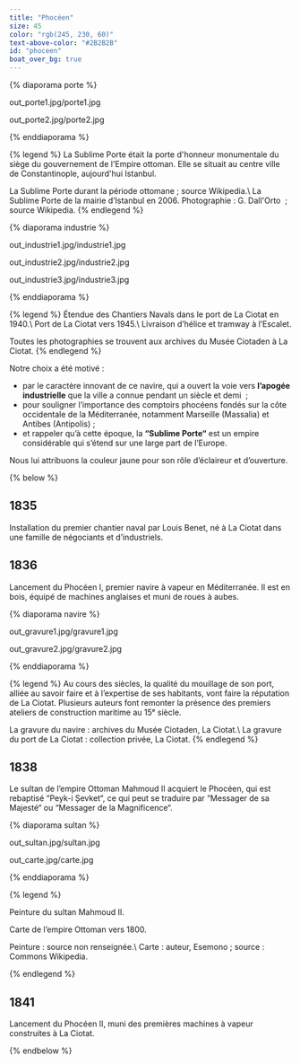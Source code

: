 ```yaml
---
title: "Phocéen"
size: 45
color: "rgb(245, 230, 60)"
text-above-color: "#2B2B2B"
id: "phoceen"
boat_over_bg: true
---
```


{% diaporama porte %}

out_porte1.jpg/porte1.jpg

out_porte2.jpg/porte2.jpg

{% enddiaporama %}

{% legend %}
La Sublime Porte était la porte d'honneur monumentale du siège du gouvernement de l'Empire ottoman. Elle se situait au centre ville de Constantinople, aujourd'hui Istanbul.

La Sublime Porte durant la période ottomane&nbsp;; source Wikipedia.\\
La Sublime Porte de la mairie d’Istanbul en 2006. Photographie&nbsp;: G. Dall'Orto &nbsp;; source Wikipedia.
{% endlegend %}

{% diaporama industrie %}

out_industrie1.jpg/industrie1.jpg

out_industrie2.jpg/industrie2.jpg

out_industrie3.jpg/industrie3.jpg

{% enddiaporama %}


{% legend %}
Étendue des Chantiers Navals dans le port de La Ciotat en 1940.\\
Port de La Ciotat vers 1945.\\
Livraison d’hélice et tramway à l’Escalet.

Toutes les photographies se trouvent aux archives du Musée Ciotaden à La Ciotat.
{% endlegend %}

Notre choix a été motivé&nbsp;:

- par le caractère innovant de ce navire, qui a ouvert la voie vers **l’apogée industrielle** que la ville a connue pendant un siècle et demi&nbsp; ;
- pour souligner l’importance des comptoirs phocéens fondés sur la côte occidentale de la Méditerranée, notamment Marseille (Massalia) et Antibes (Antipolis)&nbsp;;
- et rappeler qu’à cette époque, la **“Sublime Porte“** est un empire considérable qui s’étend sur une large part de l’Europe.

Nous lui attribuons la couleur jaune pour son rôle d’éclaireur et d’ouverture.

{% below %}

1835
----

Installation du premier chantier naval par Louis Benet, né à La Ciotat dans une famille de négociants et d’industriels.

1836
----

Lancement du Phocéen&nbsp;I, premier navire à vapeur en Méditerranée. Il est en bois, équipé de machines anglaises et muni de roues à aubes.

{% diaporama navire %}

out_gravure1.jpg/gravure1.jpg

out_gravure2.jpg/gravure2.jpg

{% enddiaporama %}

{% legend %}
Au cours des siècles, la qualité du mouillage de son port, alliée au savoir faire et à l’expertise de ses habitants, vont faire la réputation de La Ciotat. Plusieurs auteurs font remonter la présence des premiers ateliers de construction maritime au 15ᵉ siècle.

La gravure du navire&nbsp;: archives du Musée Ciotaden, La Ciotat.\\
La gravure du port de La Ciotat&nbsp;: collection privée, La Ciotat.
{% endlegend %}


1838
--------------

Le sultan de l’empire Ottoman Mahmoud&nbsp;II acquiert le Phocéen, qui est rebaptisé “Peyk-i Șevket“, ce qui peut se traduire par “Messager de sa Majesté“ ou “Messager de la Magnificence“.

{% diaporama sultan %}

out_sultan.jpg/sultan.jpg

out_carte.jpg/carte.jpg

{% enddiaporama %}

{% legend %}

Peinture du sultan Mahmoud&nbsp;II.

Carte de l’empire Ottoman vers 1800.

Peinture&nbsp;: source non renseignée.\\
Carte&nbsp;: auteur, Esemono&nbsp;; source&nbsp;: Commons Wikipedia.

{% endlegend %}


1841
--------------

Lancement du Phocéen&nbsp;II, muni des premières machines à vapeur construites à La Ciotat.

{% endbelow %}
